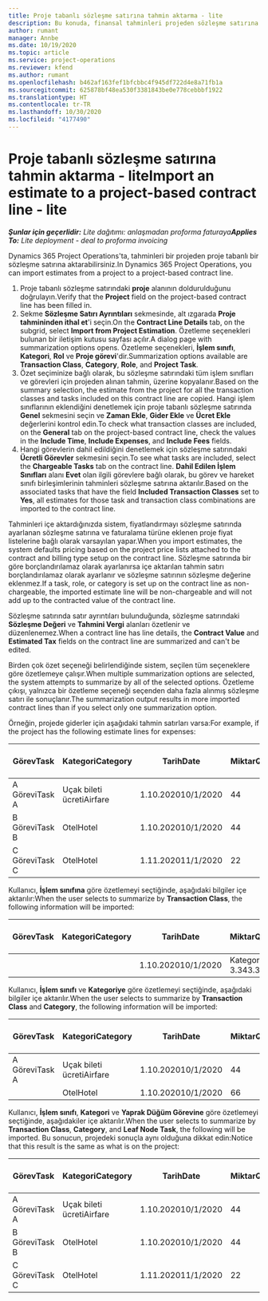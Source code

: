 ```yaml
---
title: Proje tabanlı sözleşme satırına tahmin aktarma - lite
description: Bu konuda, finansal tahminleri projeden sözleşme satırına içe aktarma hakkında bilgiler sağlanmaktadır.
author: rumant
manager: Annbe
ms.date: 10/19/2020
ms.topic: article
ms.service: project-operations
ms.reviewer: kfend
ms.author: rumant
ms.openlocfilehash: b462af163fef1bfcbbc4f945df722d4e8a71fb1a
ms.sourcegitcommit: 625878bf48ea530f3381843be0e778cebbbf1922
ms.translationtype: HT
ms.contentlocale: tr-TR
ms.lasthandoff: 10/30/2020
ms.locfileid: "4177490"
---
```

# <a name="import-an-estimate-to-a-project-based-contract-line---lite"></a><span data-ttu-id="f3a8d-103">Proje tabanlı sözleşme satırına tahmin aktarma - lite</span><span class="sxs-lookup"><span data-stu-id="f3a8d-103">Import an estimate to a project-based contract line - lite</span></span>

<span data-ttu-id="f3a8d-104">_**Şunlar için geçerlidir:** Lite dağıtımı: anlaşmadan proforma faturaya_</span><span class="sxs-lookup"><span data-stu-id="f3a8d-104">_**Applies To:** Lite deployment - deal to proforma invoicing_</span></span>

<span data-ttu-id="f3a8d-105">Dynamics 365 Project Operations'ta, tahminleri bir projeden proje tabanlı bir sözleşme satırına aktarabilirsiniz.</span><span class="sxs-lookup"><span data-stu-id="f3a8d-105">In Dynamics 365 Project Operations, you can import estimates from a project to a project-based contract line.</span></span>

1. <span data-ttu-id="f3a8d-106">Proje tabanlı sözleşme satırındaki **proje** alanının doldurulduğunu doğrulayın.</span><span class="sxs-lookup"><span data-stu-id="f3a8d-106">Verify that the **Project** field on the project-based contract line has been filled in.</span></span>
2. <span data-ttu-id="f3a8d-107">Sekme **Sözleşme Satırı Ayrıntıları** sekmesinde, alt ızgarada **Proje tahmininden ithal et**'i seçin.</span><span class="sxs-lookup"><span data-stu-id="f3a8d-107">On the **Contract Line Details** tab, on the subgrid, select **Import from Project Estimation**.</span></span> <span data-ttu-id="f3a8d-108">Özetleme seçenekleri bulunan bir iletişim kutusu sayfası açılır.</span><span class="sxs-lookup"><span data-stu-id="f3a8d-108">A dialog page with summarization options opens.</span></span> <span data-ttu-id="f3a8d-109">Özetleme seçenekleri, **İşlem sınıfı**, **Kategori**, **Rol** ve **Proje görevi**'dir.</span><span class="sxs-lookup"><span data-stu-id="f3a8d-109">Summarization options available are **Transaction Class**, **Category**, **Role**, and **Project Task**.</span></span>
3. <span data-ttu-id="f3a8d-110">Özet seçiminize bağlı olarak, bu sözleşme satırındaki tüm işlem sınıfları ve görevleri için projeden alınan tahmin, üzerine kopyalanır.</span><span class="sxs-lookup"><span data-stu-id="f3a8d-110">Based on the summary selection, the estimate from the project for all the transaction classes and tasks included on this contract line are copied.</span></span> <span data-ttu-id="f3a8d-111">Hangi işlem sınıflarının eklendiğini denetlemek için proje tabanlı sözleşme satırında **Genel** sekmesini seçin ve **Zaman Ekle**, **Gider Ekle** ve **Ücret Ekle** değerlerini kontrol edin.</span><span class="sxs-lookup"><span data-stu-id="f3a8d-111">To check what transaction classes are included, on the **General** tab on the project-based contract line, check the values in the **Include Time**, **Include Expenses**, and **Include Fees** fields.</span></span> 
4. <span data-ttu-id="f3a8d-112">Hangi görevlerin dahil edildiğini denetlemek için sözleşme satırındaki **Ücretli Görevler** sekmesini seçin.</span><span class="sxs-lookup"><span data-stu-id="f3a8d-112">To see what tasks are included, select the **Chargeable Tasks** tab on the contract line.</span></span> <span data-ttu-id="f3a8d-113">**Dahil Edilen İşlem Sınıfları** alanı **Evet** olan ilgili görevlere bağlı olarak, bu görev ve hareket sınıfı birleşimlerinin tahminleri sözleşme satırına aktarılır.</span><span class="sxs-lookup"><span data-stu-id="f3a8d-113">Based on the associated tasks that have the field **Included Transaction Classes** set to **Yes**, all estimates for those task and transaction class combinations are imported to the contract line.</span></span>

<span data-ttu-id="f3a8d-114">Tahminleri içe aktardığınızda sistem, fiyatlandırmayı sözleşme satırında ayarlanan sözleşme satırına ve faturalama türüne eklenen proje fiyat listelerine bağlı olarak varsayılan yapar.</span><span class="sxs-lookup"><span data-stu-id="f3a8d-114">When you import estimates, the system defaults pricing based on the project price lists attached to the contract and billing type setup on the contract line.</span></span> <span data-ttu-id="f3a8d-115">Sözleşme satırında bir göre borçlandırılamaz olarak ayarlanırsa içe aktarılan tahmin satırı borçlandırılamaz olarak ayarlanır ve sözleşme satırının sözleşme değerine eklenmez.</span><span class="sxs-lookup"><span data-stu-id="f3a8d-115">If a task, role, or category is set up on the contract line as non-chargeable, the imported estimate line will be non-chargeable and will not add up to the contracted value of the contract line.</span></span>

<span data-ttu-id="f3a8d-116">Sözleşme satırında satır ayrıntıları bulunduğunda, sözleşme satırındaki **Sözleşme Değeri** ve **Tahmini Vergi** alanları özetlenir ve düzenlenemez.</span><span class="sxs-lookup"><span data-stu-id="f3a8d-116">When a contract line has line details, the **Contract Value** and **Estimated Tax** fields on the contract line are summarized and can't be edited.</span></span>

<span data-ttu-id="f3a8d-117">Birden çok özet seçeneği belirlendiğinde sistem, seçilen tüm seçeneklere göre özetlemeye çalışır.</span><span class="sxs-lookup"><span data-stu-id="f3a8d-117">When multiple summarization options are selected, the system attempts to summarize by all of the selected options.</span></span> <span data-ttu-id="f3a8d-118">Özetleme çıkışı, yalnızca bir özetleme seçeneği seçenden daha fazla alınmış sözleşme satırı ile sonuçlanır.</span><span class="sxs-lookup"><span data-stu-id="f3a8d-118">The summarization output results in more imported contract lines than if you select only one summarization option.</span></span>

<span data-ttu-id="f3a8d-119">Örneğin, projede giderler için aşağıdaki tahmin satırları varsa:</span><span class="sxs-lookup"><span data-stu-id="f3a8d-119">For example, if the project has the following estimate lines for expenses:</span></span>

| <span data-ttu-id="f3a8d-120">Görev</span><span class="sxs-lookup"><span data-stu-id="f3a8d-120">Task</span></span> | <span data-ttu-id="f3a8d-121">Kategori</span><span class="sxs-lookup"><span data-stu-id="f3a8d-121">Category</span></span> | <span data-ttu-id="f3a8d-122">Tarih</span><span class="sxs-lookup"><span data-stu-id="f3a8d-122">Date</span></span> | <span data-ttu-id="f3a8d-123">Miktar</span><span class="sxs-lookup"><span data-stu-id="f3a8d-123">Quantity</span></span> | <span data-ttu-id="f3a8d-124">Birim fiyatı</span><span class="sxs-lookup"><span data-stu-id="f3a8d-124">Unit price</span></span> | <span data-ttu-id="f3a8d-125">Miktar</span><span class="sxs-lookup"><span data-stu-id="f3a8d-125">Amount</span></span> |
| --- | --- | --- | --- | --- | --- |
| <span data-ttu-id="f3a8d-126">A Görevi</span><span class="sxs-lookup"><span data-stu-id="f3a8d-126">Task A</span></span> | <span data-ttu-id="f3a8d-127">Uçak bileti ücreti</span><span class="sxs-lookup"><span data-stu-id="f3a8d-127">Airfare</span></span> | <span data-ttu-id="f3a8d-128">1.10.2020</span><span class="sxs-lookup"><span data-stu-id="f3a8d-128">10/1/2020</span></span> | <span data-ttu-id="f3a8d-129">4</span><span class="sxs-lookup"><span data-stu-id="f3a8d-129">4</span></span> | <span data-ttu-id="f3a8d-130">400</span><span class="sxs-lookup"><span data-stu-id="f3a8d-130">400</span></span> | <span data-ttu-id="f3a8d-131">1600</span><span class="sxs-lookup"><span data-stu-id="f3a8d-131">1600</span></span> |
| <span data-ttu-id="f3a8d-132">B Görevi</span><span class="sxs-lookup"><span data-stu-id="f3a8d-132">Task B</span></span> | <span data-ttu-id="f3a8d-133">Otel</span><span class="sxs-lookup"><span data-stu-id="f3a8d-133">Hotel</span></span> | <span data-ttu-id="f3a8d-134">1.10.2020</span><span class="sxs-lookup"><span data-stu-id="f3a8d-134">10/1/2020</span></span> | <span data-ttu-id="f3a8d-135">4</span><span class="sxs-lookup"><span data-stu-id="f3a8d-135">4</span></span> | <span data-ttu-id="f3a8d-136">200</span><span class="sxs-lookup"><span data-stu-id="f3a8d-136">200</span></span> | <span data-ttu-id="f3a8d-137">800</span><span class="sxs-lookup"><span data-stu-id="f3a8d-137">800</span></span> |
| <span data-ttu-id="f3a8d-138">C Görevi</span><span class="sxs-lookup"><span data-stu-id="f3a8d-138">Task C</span></span> | <span data-ttu-id="f3a8d-139">Otel</span><span class="sxs-lookup"><span data-stu-id="f3a8d-139">Hotel</span></span> | <span data-ttu-id="f3a8d-140">1.11.2020</span><span class="sxs-lookup"><span data-stu-id="f3a8d-140">11/1/2020</span></span> | <span data-ttu-id="f3a8d-141">2</span><span class="sxs-lookup"><span data-stu-id="f3a8d-141">2</span></span> | <span data-ttu-id="f3a8d-142">200</span><span class="sxs-lookup"><span data-stu-id="f3a8d-142">200</span></span> | <span data-ttu-id="f3a8d-143">400</span><span class="sxs-lookup"><span data-stu-id="f3a8d-143">400</span></span> |

<span data-ttu-id="f3a8d-144">Kullanıcı, **İşlem sınıfına** göre özetlemeyi seçtiğinde, aşağıdaki bilgiler içe aktarılır:</span><span class="sxs-lookup"><span data-stu-id="f3a8d-144">When the user selects to summarize by **Transaction Class**, the following information will be imported:</span></span>

| <span data-ttu-id="f3a8d-145">Görev</span><span class="sxs-lookup"><span data-stu-id="f3a8d-145">Task</span></span> | <span data-ttu-id="f3a8d-146">Kategori</span><span class="sxs-lookup"><span data-stu-id="f3a8d-146">Category</span></span> | <span data-ttu-id="f3a8d-147">Tarih</span><span class="sxs-lookup"><span data-stu-id="f3a8d-147">Date</span></span> | <span data-ttu-id="f3a8d-148">Miktar</span><span class="sxs-lookup"><span data-stu-id="f3a8d-148">Quantity</span></span> | <span data-ttu-id="f3a8d-149">Birim fiyatı</span><span class="sxs-lookup"><span data-stu-id="f3a8d-149">Unit price</span></span> | <span data-ttu-id="f3a8d-150">Miktar</span><span class="sxs-lookup"><span data-stu-id="f3a8d-150">Amount</span></span> |
| --- | --- | --- | --- | --- | --- |
| &nbsp; | &nbsp; | <span data-ttu-id="f3a8d-151">1.10.2020</span><span class="sxs-lookup"><span data-stu-id="f3a8d-151">10/1/2020</span></span> | <span data-ttu-id="f3a8d-152">Kategori 3.34</span><span class="sxs-lookup"><span data-stu-id="f3a8d-152">3.34</span></span> | <span data-ttu-id="f3a8d-153">840</span><span class="sxs-lookup"><span data-stu-id="f3a8d-153">840</span></span> | <span data-ttu-id="f3a8d-154">Kategori 2800</span><span class="sxs-lookup"><span data-stu-id="f3a8d-154">2800</span></span> |

<span data-ttu-id="f3a8d-155">Kullanıcı, **İşlem sınıfı** ve **Kategoriye** göre özetlemeyi seçtiğinde, aşağıdaki bilgiler içe aktarılır.</span><span class="sxs-lookup"><span data-stu-id="f3a8d-155">When the user selects to summarize by **Transaction Class** and **Category**, the following information will be imported:</span></span>

| <span data-ttu-id="f3a8d-156">Görev</span><span class="sxs-lookup"><span data-stu-id="f3a8d-156">Task</span></span> | <span data-ttu-id="f3a8d-157">Kategori</span><span class="sxs-lookup"><span data-stu-id="f3a8d-157">Category</span></span> | <span data-ttu-id="f3a8d-158">Tarih</span><span class="sxs-lookup"><span data-stu-id="f3a8d-158">Date</span></span> | <span data-ttu-id="f3a8d-159">Miktar</span><span class="sxs-lookup"><span data-stu-id="f3a8d-159">Quantity</span></span> | <span data-ttu-id="f3a8d-160">Birim fiyatı</span><span class="sxs-lookup"><span data-stu-id="f3a8d-160">Unit price</span></span> | <span data-ttu-id="f3a8d-161">Miktar</span><span class="sxs-lookup"><span data-stu-id="f3a8d-161">Amount</span></span> |
| --- | --- | --- | --- | --- | --- |
| <span data-ttu-id="f3a8d-162">A Görevi</span><span class="sxs-lookup"><span data-stu-id="f3a8d-162">Task A</span></span> | <span data-ttu-id="f3a8d-163">Uçak bileti ücreti</span><span class="sxs-lookup"><span data-stu-id="f3a8d-163">Airfare</span></span> | <span data-ttu-id="f3a8d-164">1.10.2020</span><span class="sxs-lookup"><span data-stu-id="f3a8d-164">10/1/2020</span></span> | <span data-ttu-id="f3a8d-165">4</span><span class="sxs-lookup"><span data-stu-id="f3a8d-165">4</span></span> | <span data-ttu-id="f3a8d-166">400</span><span class="sxs-lookup"><span data-stu-id="f3a8d-166">400</span></span> | <span data-ttu-id="f3a8d-167">1600</span><span class="sxs-lookup"><span data-stu-id="f3a8d-167">1600</span></span> |
| &nbsp;| <span data-ttu-id="f3a8d-168">Otel</span><span class="sxs-lookup"><span data-stu-id="f3a8d-168">Hotel</span></span> | <span data-ttu-id="f3a8d-169">1.10.2020</span><span class="sxs-lookup"><span data-stu-id="f3a8d-169">10/1/2020</span></span> | <span data-ttu-id="f3a8d-170">6</span><span class="sxs-lookup"><span data-stu-id="f3a8d-170">6</span></span> | <span data-ttu-id="f3a8d-171">200</span><span class="sxs-lookup"><span data-stu-id="f3a8d-171">200</span></span> | <span data-ttu-id="f3a8d-172">1200</span><span class="sxs-lookup"><span data-stu-id="f3a8d-172">1200</span></span> |

<span data-ttu-id="f3a8d-173">Kullanıcı, **İşlem sınıfı**, **Kategori** ve **Yaprak Düğüm Görevine** göre özetlemeyi seçtiğinde, aşağıdakiler içe aktarılır.</span><span class="sxs-lookup"><span data-stu-id="f3a8d-173">When the user selects to summarize by **Transaction Class**, **Category**, and **Leaf Node Task**, the following will be imported.</span></span> <span data-ttu-id="f3a8d-174">Bu sonucun, projedeki sonuçla aynı olduğuna dikkat edin:</span><span class="sxs-lookup"><span data-stu-id="f3a8d-174">Notice that this result is the same as what is on the project:</span></span>

| <span data-ttu-id="f3a8d-175">Görev</span><span class="sxs-lookup"><span data-stu-id="f3a8d-175">Task</span></span> | <span data-ttu-id="f3a8d-176">Kategori</span><span class="sxs-lookup"><span data-stu-id="f3a8d-176">Category</span></span> | <span data-ttu-id="f3a8d-177">Tarih</span><span class="sxs-lookup"><span data-stu-id="f3a8d-177">Date</span></span> | <span data-ttu-id="f3a8d-178">Miktar</span><span class="sxs-lookup"><span data-stu-id="f3a8d-178">Quantity</span></span> | <span data-ttu-id="f3a8d-179">Birim fiyatı</span><span class="sxs-lookup"><span data-stu-id="f3a8d-179">Unit price</span></span> | <span data-ttu-id="f3a8d-180">Miktar</span><span class="sxs-lookup"><span data-stu-id="f3a8d-180">Amount</span></span> |
| --- | --- | --- | --- | --- | --- |
| <span data-ttu-id="f3a8d-181">A Görevi</span><span class="sxs-lookup"><span data-stu-id="f3a8d-181">Task A</span></span> | <span data-ttu-id="f3a8d-182">Uçak bileti ücreti</span><span class="sxs-lookup"><span data-stu-id="f3a8d-182">Airfare</span></span> | <span data-ttu-id="f3a8d-183">1.10.2020</span><span class="sxs-lookup"><span data-stu-id="f3a8d-183">10/1/2020</span></span> | <span data-ttu-id="f3a8d-184">4</span><span class="sxs-lookup"><span data-stu-id="f3a8d-184">4</span></span> | <span data-ttu-id="f3a8d-185">400</span><span class="sxs-lookup"><span data-stu-id="f3a8d-185">400</span></span> | <span data-ttu-id="f3a8d-186">1600</span><span class="sxs-lookup"><span data-stu-id="f3a8d-186">1600</span></span> |
| <span data-ttu-id="f3a8d-187">B Görevi</span><span class="sxs-lookup"><span data-stu-id="f3a8d-187">Task B</span></span> | <span data-ttu-id="f3a8d-188">Otel</span><span class="sxs-lookup"><span data-stu-id="f3a8d-188">Hotel</span></span> | <span data-ttu-id="f3a8d-189">1.10.2020</span><span class="sxs-lookup"><span data-stu-id="f3a8d-189">10/1/2020</span></span> | <span data-ttu-id="f3a8d-190">4</span><span class="sxs-lookup"><span data-stu-id="f3a8d-190">4</span></span> | <span data-ttu-id="f3a8d-191">200</span><span class="sxs-lookup"><span data-stu-id="f3a8d-191">200</span></span> | <span data-ttu-id="f3a8d-192">800</span><span class="sxs-lookup"><span data-stu-id="f3a8d-192">800</span></span> |
| <span data-ttu-id="f3a8d-193">C Görevi</span><span class="sxs-lookup"><span data-stu-id="f3a8d-193">Task C</span></span> | <span data-ttu-id="f3a8d-194">Otel</span><span class="sxs-lookup"><span data-stu-id="f3a8d-194">Hotel</span></span> | <span data-ttu-id="f3a8d-195">1.11.2020</span><span class="sxs-lookup"><span data-stu-id="f3a8d-195">11/1/2020</span></span> | <span data-ttu-id="f3a8d-196">2</span><span class="sxs-lookup"><span data-stu-id="f3a8d-196">2</span></span> | <span data-ttu-id="f3a8d-197">200</span><span class="sxs-lookup"><span data-stu-id="f3a8d-197">200</span></span> | <span data-ttu-id="f3a8d-198">400</span><span class="sxs-lookup"><span data-stu-id="f3a8d-198">400</span></span> |
